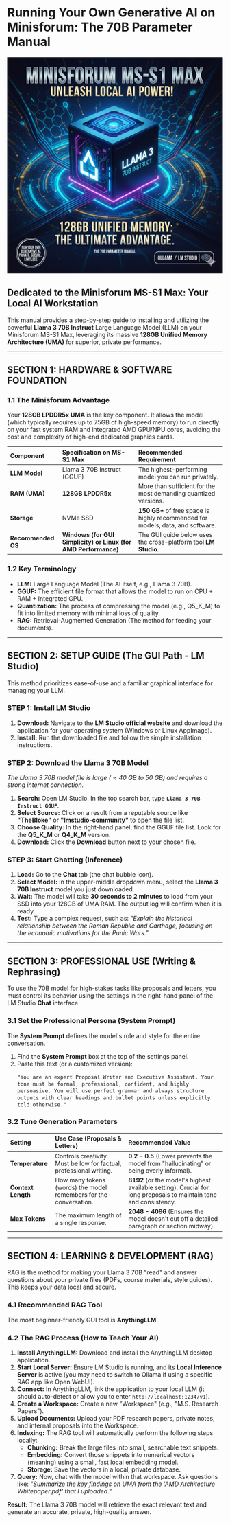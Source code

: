 # Running Your Own Generative AI on Minisforum: The 70B Parameter Manual

![The Minisforum MS-S1 Max Local AI Poster: Llama 3 70B setup.](https://github.com/rdgman/home_llm/blob/main/Gemini_Generated_Image_a524gka524gka524.png)

## **Dedicated to the Minisforum MS-S1 Max: Your Local AI Workstation**

This manual provides a step-by-step guide to installing and utilizing the powerful **Llama 3 70B Instruct** Large Language Model (LLM) on your Minisforum MS-S1 Max, leveraging its massive **128GB Unified Memory Architecture (UMA)** for superior, private performance.

-----

## **SECTION 1: HARDWARE & SOFTWARE FOUNDATION**

### **1.1 The Minisforum Advantage**

Your **128GB LPDDR5x UMA** is the key component. It allows the model (which typically requires up to 75GB of high-speed memory) to run directly on your fast system RAM and integrated AMD GPU/NPU cores, avoiding the cost and complexity of high-end dedicated graphics cards.

| Component | Specification on MS-S1 Max | Recommended Requirement |
| :--- | :--- | :--- |
| **LLM Model** | Llama 3 70B Instruct (GGUF) | The highest-performing model you can run privately. |
| **RAM (UMA)** | **128GB LPDDR5x** | More than sufficient for the most demanding quantized versions. |
| **Storage** | NVMe SSD | **$\mathbf{150\text{ GB}+}$** of free space is highly recommended for models, data, and software. |
| **Recommended OS** | **Windows (for GUI Simplicity) or Linux (for AMD Performance)** | The GUI guide below uses the cross-platform tool **LM Studio**. |

### **1.2 Key Terminology**

  * **LLM:** Large Language Model (The AI itself, e.g., Llama 3 70B).
  * **GGUF:** The efficient file format that allows the model to run on CPU + RAM + Integrated GPU.
  * **Quantization:** The process of compressing the model (e.g., Q5\_K\_M) to fit into limited memory with minimal loss of quality.
  * **RAG:** Retrieval-Augmented Generation (The method for feeding your documents).

-----

## **SECTION 2: SETUP GUIDE (The GUI Path - LM Studio)**

This method prioritizes ease-of-use and a familiar graphical interface for managing your LLM.

### **STEP 1: Install LM Studio**

1.  **Download:** Navigate to the **LM Studio official website** and download the application for your operating system (Windows or Linux AppImage).
2.  **Install:** Run the downloaded file and follow the simple installation instructions.

### **STEP 2: Download the Llama 3 70B Model**

*The Llama 3 70B model file is large ($\approx 40\text{ GB}$ to $50\text{ GB}$) and requires a strong internet connection.*

1.  **Search:** Open LM Studio. In the top search bar, type **`Llama 3 70B Instruct GGUF`**.
2.  **Select Source:** Click on a result from a reputable source like **"TheBloke"** or **"lmstudio-community"** to open the file list.
3.  **Choose Quality:** In the right-hand panel, find the GGUF file list. Look for the **Q5\_K\_M** or **Q4\_K\_M** version.
4.  **Download:** Click the **Download** button next to your chosen file.

### **STEP 3: Start Chatting (Inference)**

1.  **Load:** Go to the **Chat** tab (the chat bubble icon).
2.  **Select Model:** In the upper-middle dropdown menu, select the **Llama 3 70B Instruct** model you just downloaded.
3.  **Wait:** The model will take **30 seconds to 2 minutes** to load from your SSD into your 128GB of UMA RAM. The output log will confirm when it is ready.
4.  **Test:** Type a complex request, such as: *"Explain the historical relationship between the Roman Republic and Carthage, focusing on the economic motivations for the Punic Wars."*

-----

## **SECTION 3: PROFESSIONAL USE (Writing & Rephrasing)**

To use the 70B model for high-stakes tasks like proposals and letters, you must control its behavior using the settings in the right-hand panel of the LM Studio **Chat** interface.

### **3.1 Set the Professional Persona (System Prompt)**

The **System Prompt** defines the model's role and style for the entire conversation.

1.  Find the **System Prompt** box at the top of the settings panel.
2.  Paste this text (or a customized version):
    ```
    "You are an expert Proposal Writer and Executive Assistant. Your tone must be formal, professional, confident, and highly persuasive. You will use perfect grammar and always structure outputs with clear headings and bullet points unless explicitly told otherwise."
    ```

### **3.2 Tune Generation Parameters**

| Setting | Use Case (Proposals & Letters) | Recommended Value |
| :--- | :--- | :--- |
| **Temperature** | Controls creativity. Must be low for factual, professional writing. | **0.2 - 0.5** (Lower prevents the model from "hallucinating" or being overly informal). |
| **Context Length** | How many tokens (words) the model remembers for the conversation. | **8192** (or the model's highest available setting). Crucial for long proposals to maintain tone and consistency. |
| **Max Tokens** | The maximum length of a single response. | **2048 - 4096** (Ensures the model doesn't cut off a detailed paragraph or section midway). |

-----

## **SECTION 4: LEARNING & DEVELOPMENT (RAG)**

RAG is the method for making your Llama 3 70B "read" and answer questions about your private files (PDFs, course materials, style guides). This keeps your data local and secure.

### **4.1 Recommended RAG Tool**

The most beginner-friendly GUI tool is **AnythingLLM**.

### **4.2 The RAG Process (How to Teach Your AI)**

1.  **Install AnythingLLM:** Download and install the AnythingLLM desktop application.
2.  **Start Local Server:** Ensure LM Studio is running, and its **Local Inference Server** is active (you may need to switch to Ollama if using a specific RAG app like Open WebUI).
3.  **Connect:** In AnythingLLM, link the application to your local LLM (it should auto-detect or allow you to enter `http://localhost:1234/v1`).
4.  **Create a Workspace:** Create a new "Workspace" (e.g., "M.S. Research Papers").
5.  **Upload Documents:** Upload your PDF research papers, private notes, and internal proposals into the Workspace.
6.  **Indexing:** The RAG tool will automatically perform the following steps locally:
      * **Chunking:** Break the large files into small, searchable text snippets.
      * **Embedding:** Convert those snippets into numerical vectors (meaning) using a small, fast local embedding model.
      * **Storage:** Save the vectors in a local, private database.
7.  **Query:** Now, chat with the model within that workspace. Ask questions like: *"Summarize the key findings on UMA from the 'AMD Architecture Whitepaper.pdf' that I uploaded."*

**Result:** The Llama 3 70B model will retrieve the exact relevant text and generate an accurate, private, high-quality answer.
